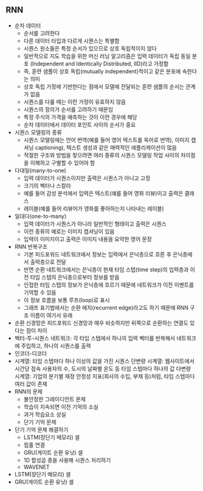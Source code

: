 ## RNN
 - 순차 데이터
    - 순서를 고려한다
    - 다른 데이터 타입과 다르게 시퀀스는 특별함
    - 시퀀스 원소들은 특정 순서가 있으므로 상호 독립적이지 않다
    - 일반적으로 지도 학습을 위한 머신 러닝 알고리즘은 입력 데이터가 독립 동일 분포 (Independent and Identically Distributed, IID)라고 가정함
    - 즉, 훈련 샘플이 상호 독립(mutually independent)적이고 같은 분포에 속한다는 의미
    - 상호 독립 가정에 기반한다는 점에서 모델에 전달되는 훈련 샘플의 순서는 관계가 없음
    - 시퀀스를 다룰 때는 이런 가정이 유효하지 않음
    - 시퀀스의 정의가 순서를 고려하기 때문임
    - 특정 주식의 가격을 예측하는 것이 이런 경우에 해당
    - 순차 데이터에서 데이터 포인트 사이의 순서가 중요
 - 시퀀스 모델링의 종류
    - 시퀀스 모델링에는 언어 번역(예를 들어 영어 텍스트를 독어로 번역), 이미지 캡셔닝 captioning), 텍스트 생성과 같은 매력적인 애플리케이션이 많음
    - 적절한 구조와 방법을 찾으려면 여러 종류의 시퀀스 모델링 작업 사이의 차이점을 이해하고 구별할 수 있어야 함
 - 다대일(many-to-one)
    - 입력 데이터가 시퀀스이지만 출력은 시퀀스가 아니고 고정
    - 크기의 벡터나 스칼라
    - 예를 들어 감성 분석에서 입력은 텍스트(예를 들어 영화 리뷰)이고 출력은 클래스
    - 레이블(예를 들어 리뷰어가 영화를 좋아하는지 나타내는 레이블)
 - 일대다(one-to-many)
    - 입력 데이터가 시퀀스가 아니라 일반적인 형태이고 출력은 시퀀스
    - 이런 종류의 예로는 이미지 캡셔닝이 있음
    - 입력이 이미지이고 출력은 이미지 내용을 요약한 영어 문장
 - RNN 반복구조
    - 기본 피드포워드 네트워크에서 정보는 입력에서 은닉층으로 흐른 후 은닉층에서 출력층으로 전달
    - 반면 순환 네트워크에서는 은닉층이 현재 타임 스텝(time step)의 입력층과 이전 타임 스텝의 은닉층으로부터 정보를 받음
    - 인접한 타임 스텝의 정보가 은닉층에 흐르기 때문에 네트워크가 이전 이벤트를 기억할 수 있음
    - 이 정보 흐름을 보통 루프(loop)로 표시
    - 그래프 표기법에서는 순환 에지(recurrent edge)라고도 하기 때문에 RNN 구조 이름이 여기서 유래
 - 순환 신경망은 피드포워드 신경망과 매우 비슷하지만 뒤쪽으로 순환하는 연결도 있다는 점이 차이
 - 벡터-투-시퀀스 네트워크: 각 타임 스텝에서 하나의 입력 벡터를 반복해서 네트워크에 주입하고, 하나의 시퀀스를 출력
 - 인코더-디코더
 - 시계열: 타임 스텝마다 하나 이상의 값을 가진 시퀀스
        단변량 시계열: 웹사이트에서 시간당 접속 사용자의 수, 도시의 날짜별 온도 등 타임 스텝마다 하나의 값
        다변량 시계열: 기업의 분기별 재정 안정성 지표(회사의 수입, 부채 등)처럼, 타임 스텝마다 여러 값이 존재
 - RNN의 문제
    - 불안정한 그레이디언트 문제
    - 학습이 지속되면 이전 기억의 소실
    - 과거 학습요소 상실
    - 단기 기억 문제
 - 단기 기억 문제 해결하기
    - LSTM(장단기 메모리) 셀
    - 핍홀 연결
    - GRU(게이트 순환 유닛) 셀
    - 1D 합성곱 층을 사용해 시퀀스 처리하기
    - WAVENET
 - LSTM(장단기 메모리) 셀
 - GRU(게이트 순환 유닛) 셀